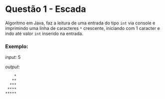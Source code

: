 # Questão 1 - Escada 

Algoritmo em Java, faz a leitura de uma entrada do tipo `int` via console e imprimindo uma linha de caracteres `*` crescente, iniciando com 1 caracter e indo até valor `int` inserido na entrada.


### Exemplo: 

_input:_ 5

_output:_

```
    *
   **
  ***
 ****
*****
```
